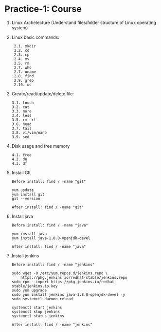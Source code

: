 
# Practice-1: Course

  1. Linux Archetecture (Understand files/folder structure of Linux operating system)

  2. Linux basic commands:

          2.1. mkdir
          2.2. cd
          2.3. cp
          2.4. mv
          2.5. rm
          2.7. who
          2.7. uname
          2.8. find
          2.9. grep
          2.10. wc
          
   3. Create/read/update/delete file:
    
          3.1. touch
          3.2. cat
          3.3. more
          3.4. less
          3.5. rm -rf
          3.6. head
          3.7. tail
          3.8. vi/vim/nano
          3.9. sed
         
   4. Disk usage and free memory
   
          4.1. free
          4.2. du
          4.3. df
     
   5. Install GIt

          Before install: find / -name "git"

          yum update
          yum install git
          git --version
          
          After install: find / -name "git"
         
   6. Install java

          Before install: find / -name "java"
   
          yum install java
          yum install java-1.8.0-openjdk-devel
          
          After install: find / -name "java"
    
   7. Install jenkins
   
          Before install: find / -name "jenkins"
          
          sudo wget -O /etc/yum.repos.d/jenkins.repo \
              https://pkg.jenkins.io/redhat-stable/jenkins.repo
          sudo rpm --import https://pkg.jenkins.io/redhat-stable/jenkins.io.key
          sudo yum upgrade
          sudo yum install jenkins java-1.8.0-openjdk-devel -y
          sudo systemctl daemon-reload

          systemctl start jenkins
          systemctl stop jenkins
          systemctl status jenkins
          
          After install: find / -name "jenkins"


     
       
     
     
        

 
     
